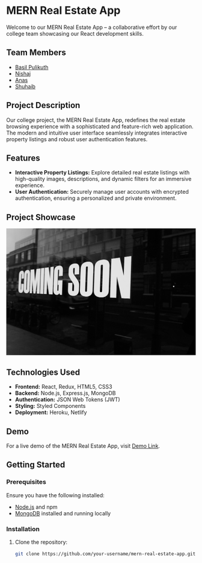# MERN Real Estate App

Welcome to our MERN Real Estate App – a collaborative effort by our college team showcasing our React development skills.

## Team Members

- [Basil Pulikuth](https://github.com/iambasilp)
- [Nishaj](https://github.com/nishaj0)
- [Anas](https://github.com/anaspxr)
- [Shuhaib](https://github.com/suhaib-max)

## Project Description

Our college project, the MERN Real Estate App, redefines the real estate browsing experience with a sophisticated and feature-rich web application. The modern and intuitive user interface seamlessly integrates interactive property listings and robust user authentication features.

## Features

- **Interactive Property Listings:** Explore detailed real estate listings with high-quality images, descriptions, and dynamic filters for an immersive experience.
- **User Authentication:** Securely manage user accounts with encrypted authentication, ensuring a personalized and private environment.

## Project Showcase

![MERN Real Estate App](./client/src/assets/Construction-default/comingsoon.jpg)

## Technologies Used

- **Frontend:** React, Redux, HTML5, CSS3
- **Backend:** Node.js, Express.js, MongoDB
- **Authentication:** JSON Web Tokens (JWT)
- **Styling:** Styled Components
- **Deployment:** Heroku, Netlify

## Demo

For a live demo of the MERN Real Estate App, visit [Demo Link]([your-demo-link](https://github.com/iambasilp/team-estate)).

## Getting Started

### Prerequisites

Ensure you have the following installed:

- [Node.js](https://nodejs.org/) and npm
- [MongoDB](https://www.mongodb.com/) installed and running locally

### Installation

1. Clone the repository:

   ```bash
   git clone https://github.com/your-username/mern-real-estate-app.git

